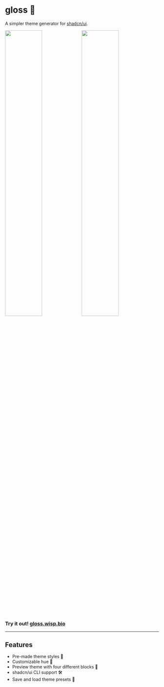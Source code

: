 # gloss 🎨

A simpler theme generator for [shadcn/ui](https://ui.shadcn.com).

<img src="https://github.com/user-attachments/assets/400097e4-2e1f-442e-ba73-bdc06fa59fbb" width="49%">
<img src="https://github.com/user-attachments/assets/6591087b-a3f3-4ad6-81f9-8463d3808096" width="49%">

### Try it out! [gloss.wisp.bio](https://gloss.wisp.bio)

---

## Features

- Pre-made theme styles 🎨
- Customizable hue 🌈
- Preview theme with four different blocks 👀
- shadcn/ui CLI support 🛠️
- Save and load theme presets 💾
